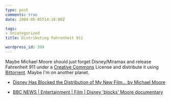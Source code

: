 ```yaml
---
type: post
comments: true
date: 2004-05-05T14:16:00Z

tags:
- Uncategorized
title: Distributing Fahrenheit 911

wordpress_id: 399
---
```


Maybe Michael Moore should just forget Disney/Miramax and release Fahrenheit 911 under a [Creative Commons](http://creativecommons.org/) License and distribute it using [Bittorrent](http://bitconjurer.org/BitTorrent/introduction.html). Maybe I'm on another planet.



	


	
  * [Disney Has Blocked the Distribution of My New Film… by Michael Moore](http://www.michaelmoore.com/words/message/index.php?messageDate=2004-05-04)

		
  * [BBC NEWS | Entertainment | Film | Disney 'blocks' Moore documentary](http://news.bbc.co.uk/1/hi/entertainment/film/3685633.stm)

	
